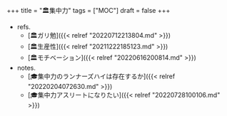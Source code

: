 +++
title = "🏛集中力"
tags = ["MOC"]
draft = false
+++

-   refs.
    -   [🏛ガリ勉]({{< relref "20220712213804.md" >}})
    -   [🏛生産性]({{< relref "20211222185123.md" >}})
    -   [🏛モチベーション]({{< relref "20220616200814.md" >}})
-   notes.
    -   [🎓集中力のランナーズハイは存在するか]({{< relref "20220204072630.md" >}})
    -   [🎓集中力アスリートになりたい]({{< relref "20220728100106.md" >}})
